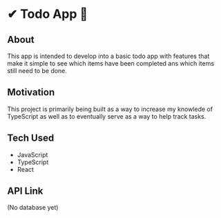 # ✔ Todo App 📝

## About
This app is intended to develop into a basic todo app with features that make it simple to see which items have been completed
ans which items still need to be done.

## Motivation
This project is primarily being built as a way to increase my knowlede of TypeScript as well as to eventually serve as a way to help
track tasks.

## Tech Used
- JavaScript
- TypeScript
- React

## API Link
(No database yet)
